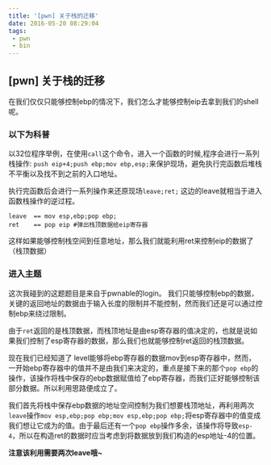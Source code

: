 ```yaml
---
title: '[pwn] 关于栈的迁移'
date: 2016-05-20 08:29:04
tags: 
 - pwn
 - bin
---
```



## [pwn] 关于栈的迁移

在我们仅仅只能够控制ebp的情况下，我们怎么才能够控制eip去拿到我们的shell呢。

### 以下为科普

以32位程序举例，在使用`call`这个命令，进入一个函数的时候,程序会进行一系列栈操作:
`push eip+4;push ebp;mov ebp,esp;`来保护现场，避免执行完函数后堆栈不平衡以及找不到之前的入口地址。

执行完函数后会进行一系列操作来还原现场`leave;ret;`
这边的leave就相当于进入函数栈操作的逆过程。
```
leave  == mov esp,ebp;pop ebp;
ret    == pop eip #弹出栈顶数据给eip寄存器
```

这样如果能够控制栈空间到任意地址，那么我们就能利用ret来控制eip的数据了（栈顶数据）

### 进入主题

这次我碰到的这题题目是来自于pwnable的login。
我们只能够控制ebp的数据，关键的返回地址的数据由于输入长度的限制并不能控制，然而我们还是可以通过控制ebp来绕过限制。

由于`ret`返回的是栈顶数据，而栈顶地址是由esp寄存器的值决定的，也就是说如果我们控制了esp寄存器的数据，那么我们也就能够控制ret返回的栈顶数据。

现在我们已经知道了 level能够将ebp寄存器的数据mov到esp寄存器中，然而，一开始ebp寄存器中的值并不是由我们来决定的，重点是接下来的那个`pop ebp`的操作，该操作将栈中保存的ebp数据赋值给了ebp寄存器，而我们正好能够控制该部分数据。所以利用思路便成立了。

我们首先将栈中保存ebp数据的地址空间控制为我们想要栈顶地址，再利用两次`leave`操作`mov esp,ebp;pop ebp;mov esp,ebp;pop ebp;`将esp寄存器中的值变成我们想让它成为的值。由于最后还有一个`pop ebp`操作多余，该操作将导致`esp-4`，所以在构造ret的数据时应当考虑到将数据放到我们构造的esp地址-4的位置。

**注意该利用需要两次leave哦~**